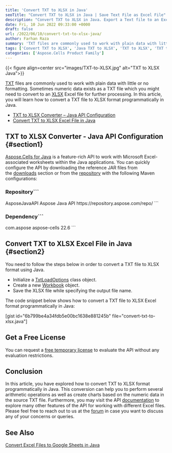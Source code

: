 ```yaml
---
title: 'Convert TXT to XLSX in Java'
seoTitle: "Convert TXT to XLSX in Java | Save Text File as Excel File"
description: "Convert TXT to XLSX in Java. Export a Text file to an Excel file programmatically in Java with high fidelity results quickly."
date: Fri, 10 Jun 2022 09:33:00 +0000
draft: false
url: /2022/06/10/convert-txt-to-xlsx-java/
author: Farhan Raza
summary: 'TXT files are commonly used to work with plain data with little or no formatting. Sometimes numeric data exists as a TXT file which you might need to convert to an XLSX Excel file for further processing. In this article, you will learn **how to convert a TXT file to XLSX format programmatically in Java.**'
tags: ['Convert TXT to XLSX', 'Java TXT to XLSX', 'TXT to XLSX', 'TXT to XLSX in Java', 'Text to Excel Conversion']
categories: ['Aspose.Cells Product Family']
---
```




{{< figure align=center src="images/TXT-to-XLSX.jpg" alt="TXT to XLSX Java">}}


[TXT][1] files are commonly used to work with plain data with little or no formatting. Sometimes numeric data exists as a TXT file which you might need to convert to an [XLSX][2] Excel file for further processing. In this article, you will learn how to convert a TXT file to XLSX format programmatically in Java.

*   [TXT to XLSX Converter – Java API Configuration][3]
*   [Convert TXT to XLSX Excel File in Java][4]

## TXT to XLSX Converter - Java API Configuration {#section1}

[Aspose.Cells for Java][5] is a feature-rich API to work with Microsoft Excel-associated worksheets within the Java applications. You can quickly configure the API by downloading the reference JAR files from the [downloads][6] section or from the [repository][7] with the following Maven configurations:

### Repository```
<repository>  
<id>AsposeJavaAPI</id>  
<name>Aspose Java API</name>  
<url>https://repository.aspose.com/repo/</url>  
</repository>
```

### Dependency```
<dependency>
<groupId>com.aspose</groupId>
<artifactId>aspose-cells</artifactId>
<version>22.6</version>
</dependency>
```

## Convert TXT to XLSX Excel File in Java {#section2}

You need to follow the steps below in order to convert a TXT file to XLSX format using Java.

*   Initialize a [TxtLoadOptions][8] class object.
*   Create a new [Workbook][9] object.
*   Save the XLSX file while specifying the output file name.

The code snippet below shows how to convert a TXT file to XLSX Excel format programmatically in Java:

\[gist id="6b799be4a34fdb5e00bc1638e881245b" file="convert-txt-to-xlsx.java"\]

## Get a Free License

You can request a [free temporary license][10] to evaluate the API without any evaluation restrictions.

## Conclusion

In this article, you have explored how to convert TXT to XLSX format programmatically in Java. This conversion can help you to perform several arithmetic operations as well as create charts based on the numeric data in the source TXT file. Furthermore, you may visit the API [documentation][11] to explore many other features of the API for working with different Excel files. Please feel free to reach out to us at the [forum][12] in case you want to discuss any of your concerns or queries.

## See Also

[Convert Excel Files to Google Sheets in Java][13]


[1]: https://docs.fileformat.com/word-processing/txt/
[2]: https://docs.fileformat.com/spreadsheet/xlsx/
[3]: #section1
[4]: #section2
[5]: https://products.aspose.com/cells/java
[6]: https://downloads.aspose.com/cells/java
[7]: https://repository.aspose.com/cells/
[8]: https://reference.aspose.com/cells/java/com.aspose.cells/TxtLoadOptions
[9]: https://apireference.aspose.com/cells/java/com.aspose.cells/Workbook
[10]: https://purchase.aspose.com/temporary-license
[11]: https://docs.aspose.com/cells/java
[12]: https://forum.aspose.com/
[13]: https://blog.aspose.com/2022/02/01/convert-excel-files-to-google-sheets-in-java/





